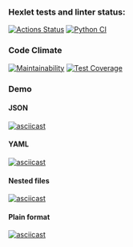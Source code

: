 ### Hexlet tests and linter status:
[![Actions Status](https://github.com/pestrukha/python-project-50/actions/workflows/hexlet-check.yml/badge.svg)](https://github.com/pestrukha/python-project-50/actions)
[![Python CI](https://github.com/pestrukha/python-project-50/actions/workflows/pyci.yml/badge.svg)](https://github.com/pestrukha/python-project-50/actions/workflows/pyci.yml)
### Code Climate 
[![Maintainability](https://api.codeclimate.com/v1/badges/9fe27a511695c1c8de16/maintainability)](https://codeclimate.com/github/pestrukha/python-project-50/maintainability)
[![Test Coverage](https://api.codeclimate.com/v1/badges/9fe27a511695c1c8de16/test_coverage)](https://codeclimate.com/github/pestrukha/python-project-50/test_coverage)
### Demo
#### JSON
[![asciicast](https://asciinema.org/a/659771.svg)](https://asciinema.org/a/659771)
#### YAML
[![asciicast](https://asciinema.org/a/661798.svg)](https://asciinema.org/a/661798)
#### Nested files
[![asciicast](https://asciinema.org/a/663237.svg)](https://asciinema.org/a/663237)
#### Plain format
[![asciicast](https://asciinema.org/a/xkAUx8YoDL6lhILILw1P4jaFS.svg)](https://asciinema.org/a/xkAUx8YoDL6lhILILw1P4jaFS)